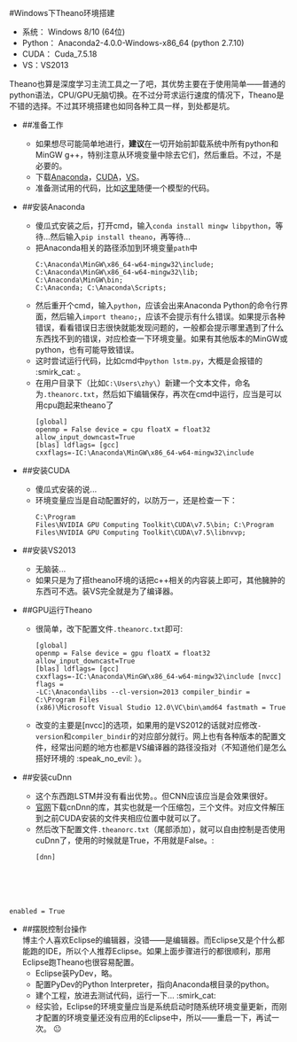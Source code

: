 #Windows下Theano环境搭建
* 系统： Windows 8/10 (64位)
* Python： Anaconda2-4.0.0-Windows-x86\_64 (python 2.7.10)
* CUDA： Cuda_7.5.18
* VS：VS2013

Theano也算是深度学习主流工具之一了吧，其优势主要在于使用简单——普通的python语法，CPU/GPU无脑切换。在不过分苛求运行速度的情况下，Theano是不错的选择。不过其环境搭建也如同各种工具一样，到处都是坑。  

* ##准备工作
	* 如果想尽可能简单地进行，**建议**在一切开始前卸载系统中所有python和MinGW g++，特别注意从环境变量中除去它们，然后重启。不过，不是必要的。
	* 下载[Anaconda](https://www.continuum.io/downloads)，[CUDA](https://developer.nvidia.com/cuda-downloads)，[VS](https://www.visualstudio.com/)。
	* 准备测试用的代码，比如[这里](http://deeplearning.net/tutorial/)随便一个模型的代码。
* ##安装Anaconda
	*  傻瓜式安装之后，打开cmd，输入`conda install mingw libpython`，等待...然后输入`pip install theano`，再等待...
	*  把Anaconda相关的路径添加到环境变量`path`中<pre><code>C:\Anaconda\MinGW\x86\_64-w64-mingw32\include;
	C:\Anaconda\MinGW\x86\_64-w64-mingw32\lib;
	C:\Anaconda\MinGW\bin;
	C:\Anaconda;
	C:\Anaconda\Scripts;</code></pre>
	* 然后重开个cmd，输入`python`，应该会出来Anaconda Python的命令行界面，然后输入`import theano;`，应该不会提示有什么错误。如果提示各种错误，看看错误日志很快就能发现问题的，一般都会提示哪里遇到了什么东西找不到的错误，对应检查一下环境变量。如果有其他版本的MinGW或python，也有可能导致错误。
	* 这时尝试运行代码，比如cmd中`python lstm.py`，大概是会报错的 :smirk\_cat: 。
	* 在用户目录下（比如`C:\Users\zhy\`）新建一个文本文件，命名为`.theanorc.txt`，然后如下编辑保存，再次在cmd中运行，应当是可以用cpu跑起来theano了<pre><code>[global] 
	openmp = False 
	device = cpu 
	floatX = float32 
	allow\_input\_downcast=True 
	[blas] 
	ldflags= 
	[gcc] 
	cxxflags=-IC:\Anaconda\MinGW\x86\_64-w64-mingw32\include</code></pre>
* ##安装CUDA
	* 傻瓜式安装的说...
	* 环境变量应当是自动配置好的，以防万一，还是检查一下：<pre><code>C:\Program Files\NVIDIA GPU Computing Toolkit\CUDA\v7.5\bin;
	C:\Program Files\NVIDIA GPU Computing Toolkit\CUDA\v7.5\libnvvp;</code></pre>
* ##安装VS2013
	* 无脑装...
	* 如果只是为了搭theano环境的话把c++相关的内容装上即可，其他臃肿的东西可不选。装VS完全就是为了编译器。
* ##GPU运行Theano
	* 很简单，改下配置文件`.theanorc.txt`即可:<pre><code>[global] 
	openmp = False 
	device = gpu 
	floatX = float32 
	allow\_input\_downcast=True 
	[blas] 
	ldflags= 
	[gcc] 
	cxxflags=-IC:\Anaconda\MinGW\x86\_64-w64-mingw32\include
	[nvcc] 
	flags = -LC:\Anaconda\libs --cl-version=2013
	compiler\_bindir = C:\Program Files (x86)\Microsoft Visual Studio 12.0\VC\bin\amd64 
	fastmath = True </code></pre>
	* 改变的主要是[nvcc]的选项，如果用的是VS2012的话就对应修改`-version`和`compiler_bindir`的对应部分就行。网上也有各种版本的配置文件，经常出问题的地方也都是VS编译器的路径没指对（不知道他们是怎么搭好环境的 :speak\_no\_evil: ）。

* ##安装cuDnn
	* 这个东西跑LSTM并没有看出优势。。但CNN应该应当是会效果很好。
	* [官网](https://developer.nvidia.com/cudnn)下载cnDnn的库，其实也就是一个压缩包，三个文件。对应文件解压到之前CUDA安装的文件夹相应位置中就可以了。
	* 然后改下配置文件`.theanorc.txt`（尾部添加），就可以自由控制是否使用cuDnn了，使用的时候就是True，不用就是False。:
		<pre><code>[dnn]
enabled = True
</code></pre>
	
* ##摆脱控制台操作  
博主个人喜欢Eclipse的编辑器，没错——是编辑器。而Eclipse又是个什么都能跑的IDE，所以个人推荐Eclipse。如果上面步骤进行的都很顺利，那用Eclipse跑Theano也很容易配置。
	* Eclipse装PyDev，略。
	* 配置PyDev的Python Interpreter，指向Anaconda根目录的python。
	* 建个工程，放进去测试代码，运行一下... :smirk\_cat: 
	* 经实验，Eclipse的环境变量应当是系统启动时随系统环境变量更新，而刚才配置的环境变量还没有应用的Eclipse中，所以——重启一下，再试一次。 :neutral_face: 


 